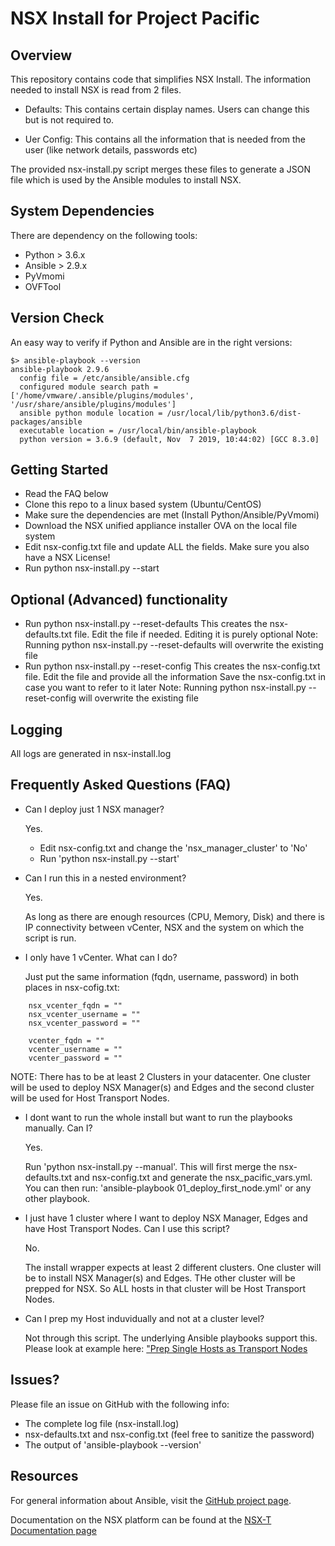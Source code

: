 # NSX Install for Project Pacific

## Overview
This repository contains code that simplifies NSX Install. The information needed to install NSX is read from 2 files.

* Defaults: This contains certain display names. Users can change this but is not required to.

* Uer Config: This contains all the information that is needed from the user (like network details, passwords etc)

The provided nsx-install.py script merges these files to generate a JSON file which is used by the Ansible modules to install NSX.

## System Dependencies
There are dependency on the following tools:
* Python > 3.6.x
* Ansible > 2.9.x
* PyVmomi
* OVFTool

## Version Check
An easy way to verify if Python and Ansible are in the right versions:
```
$> ansible-playbook --version
ansible-playbook 2.9.6
  config file = /etc/ansible/ansible.cfg
  configured module search path = ['/home/vmware/.ansible/plugins/modules', '/usr/share/ansible/plugins/modules']
  ansible python module location = /usr/local/lib/python3.6/dist-packages/ansible
  executable location = /usr/local/bin/ansible-playbook
  python version = 3.6.9 (default, Nov  7 2019, 10:44:02) [GCC 8.3.0]
```

## Getting Started
* Read the FAQ below
* Clone this repo to a linux based system (Ubuntu/CentOS)
* Make sure the dependencies are met (Install Python/Ansible/PyVmomi)
* Download the NSX unified appliance installer OVA on the local file system
* Edit nsx-config.txt file and update ALL the fields. Make sure you also have a NSX License!
* Run python nsx-install.py --start

## Optional (Advanced) functionality
* Run python nsx-install.py --reset-defaults
  This creates the nsx-defaults.txt file. Edit the file if needed. Editing it is purely optional
  Note: Running python nsx-install.py --reset-defaults will overwrite the existing file
* Run python nsx-install.py --reset-config
  This creates the nsx-config.txt file. Edit the file and provide all the information
  Save the nsx-config.txt in case you want to refer to it later
  Note: Running python nsx-install.py --reset-config will overwrite the existing file

## Logging
All logs are generated in nsx-install.log

## Frequently Asked Questions (FAQ)

* Can I deploy just 1 NSX manager?

  Yes.

  - Edit nsx-config.txt and change the 'nsx_manager_cluster' to 'No'
  - Run 'python nsx-install.py --start'
  
* Can I run this in a nested environment?

  Yes.

  As long as there are enough resources (CPU, Memory, Disk) and there is IP connectivity between 
  vCenter, NSX and the system on which the script is run.

* I only have 1 vCenter. What can I do?

  Just put the same information (fqdn, username, password) in both places in nsx-cofig.txt:
```
    nsx_vcenter_fqdn = ""
    nsx_vcenter_username = ""
    nsx_vcenter_password = ""
```

```
    vcenter_fqdn = ""
    vcenter_username = ""
    vcenter_password = ""
```
  NOTE: There has to be at least 2 Clusters in your datacenter. One cluster will be used
        to deploy NSX Manager(s) and Edges and the second cluster will be used for Host Transport Nodes.
        

* I dont want to run the whole install but want to run the playbooks manually. Can I?

  Yes.

  Run 'python nsx-install.py --manual'. This will first merge the nsx-defaults.txt and nsx-config.txt and generate the nsx_pacific_vars.yml.
  You can then run: 'ansible-playbook 01_deploy_first_node.yml'  or any other playbook.

* I just have 1 cluster where I want to deploy NSX Manager, Edges and have Host Transport Nodes. Can I use this script?

  No.

  The install wrapper expects at least 2 different clusters. One cluster will be to install NSX Manager(s) and Edges. THe other cluster will be prepped for NSX. So ALL hosts in that cluster will be Host Transport Nodes.


* Can I prep my Host induvidually and not at a cluster level?

  Not through this script. The underlying Ansible playbooks support this. Please look at example here:
  ["Prep Single Hosts as Transport Nodes](https://github.com/vmware/ansible-for-nsxt/tree/dev/examples/setup_infra "Example")

## Issues?

  Please file an issue on GitHub with the following info:
  - The complete log file (nsx-install.log)
  - nsx-defaults.txt and nsx-config.txt (feel free to sanitize the password)
  - The output of 'ansible-playbook --version'

## Resources
For general information about Ansible, visit the [GitHub project page][an-github].

[an-github]: https://github.com/ansible/ansible

Documentation on the NSX platform can be found at the [NSX-T Documentation page](https://docs.vmware.com/en/VMware-NSX-T/index.html)

